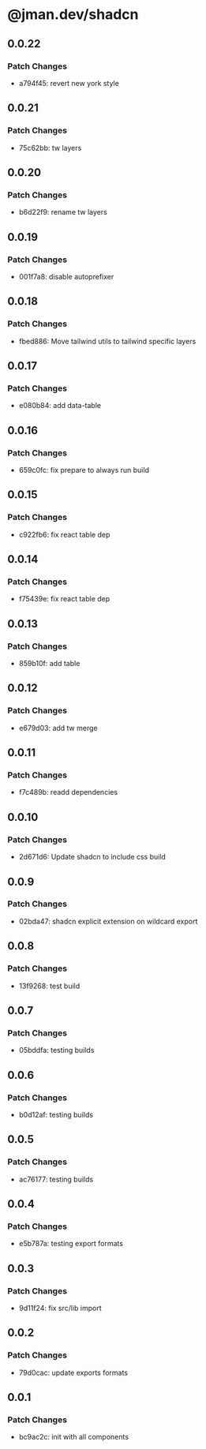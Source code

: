 # @jman.dev/shadcn

## 0.0.22

### Patch Changes

- a794f45: revert new york style

## 0.0.21

### Patch Changes

- 75c62bb: tw layers

## 0.0.20

### Patch Changes

- b6d22f9: rename tw layers

## 0.0.19

### Patch Changes

- 001f7a8: disable autoprefixer

## 0.0.18

### Patch Changes

- fbed886: Move tailwind utils to tailwind specific layers

## 0.0.17

### Patch Changes

- e080b84: add data-table

## 0.0.16

### Patch Changes

- 659c0fc: fix prepare to always run build

## 0.0.15

### Patch Changes

- c922fb6: fix react table dep

## 0.0.14

### Patch Changes

- f75439e: fix react table dep

## 0.0.13

### Patch Changes

- 859b10f: add table

## 0.0.12

### Patch Changes

- e679d03: add tw merge

## 0.0.11

### Patch Changes

- f7c489b: readd dependencies

## 0.0.10

### Patch Changes

- 2d671d6: Update shadcn to include css build

## 0.0.9

### Patch Changes

- 02bda47: shadcn explicit extension on wildcard export

## 0.0.8

### Patch Changes

- 13f9268: test build

## 0.0.7

### Patch Changes

- 05bddfa: testing builds

## 0.0.6

### Patch Changes

- b0d12af: testing builds

## 0.0.5

### Patch Changes

- ac76177: testing builds

## 0.0.4

### Patch Changes

- e5b787a: testing export formats

## 0.0.3

### Patch Changes

- 9d11f24: fix src/lib import

## 0.0.2

### Patch Changes

- 79d0cac: update exports formats

## 0.0.1

### Patch Changes

- bc9ac2c: init with all components
